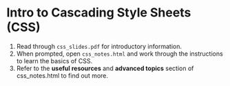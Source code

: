 # Intro to Cascading Style Sheets (CSS)

1. Read through `css_slides.pdf` for introductory information. 
2. When prompted, open `css_notes.html` and work through the instructions to learn the basics of CSS. 
3. Refer to the **useful resources** and **advanced topics** section of css_notes.html to find out more.
